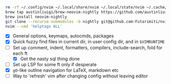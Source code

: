 ```bash
rm -rf ~/.config/nvim ~/.local/share/nvim ~/.local/state/nvim ~/.cache/nvim
brew tap austinliuigi/brew-neovim-nightly https://github.com/austinliuigi/brew-neovim-nightly.git
brew install neovim-nightly
git clone --recurse-submodules -b nightly git@github.com:Futarimiti/nvim.git ~/.config/nvim
nvim --cmd 'helptags ALL'
```

- [x] General options, keymaps, autocmds, packages
- [x] Quick fuzzy find files in current dir, in user config dir, and in `$VIMRUNTIME`
- [ ] Set up comment, indent, formatters, compilers, include-search, fold for each ft
    - [x] Get the nasty sql thing done
- [ ] Set up LSP for some ft only if desperate
- [x] `gO`-like outline navigation for LaTeX, markdown etc
- [ ] Way to 'refresh' vim after changing config without leaving editor
